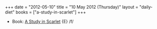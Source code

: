+++
date = "2012-05-10"
title = "10 May 2012 (Thursday)"
layout = "daily-diet"
books = ["a-study-in-scarlet"]
+++


* Book: [A Study in Scarlet](/books/a-study-in-scarlet) {E} /f/